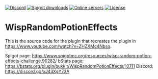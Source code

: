 [![Discord](https://img.shields.io/discord/821711747445555222?color=7289da&label=discord&logo=discord&logoColor=white)](https://discord.gg/xJ43XgY73A)
[![Spigot downloads](https://img.shields.io/spiget/downloads/90282?color=yellow&label=Spigot%20downloads)](https://www.spigotmc.org/resources/wisp-random-potion-effects-challenge.90282/)
[![Online servers](https://img.shields.io/bstats/servers/10711?color=brightgreen&label=Online%20servers)](https://bstats.org/plugin/bukkit/WispRandomPotionEffects/10711)
[![License](https://img.shields.io/badge/License-GPL-orange)](https://github.com/WispRecreationProject/WispRandomPotionEffects/blob/main/LICENSE)

# WispRandomPotionEffects
This is the source code for the plugin that recreates the plugin in https://www.youtube.com/watch?v=ZHZXMc4Nbso.

Spigot page: https://www.spigotmc.org/resources/wisp-random-potion-effects-challenge.90282/
bStats page: https://bstats.org/plugin/bukkit/WispRandomPotionEffects/10711
Discord: https://discord.gg/xJ43XgY73A
